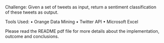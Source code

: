 Challenge:
Given a set of tweets as input, return a sentiment classification of these tweets as output.

Tools Used:
• Orange Data Mining
• Twitter API
• Microsoft Excel

Please read the README pdf file for more details about the implementation, outcome and conclusions.
